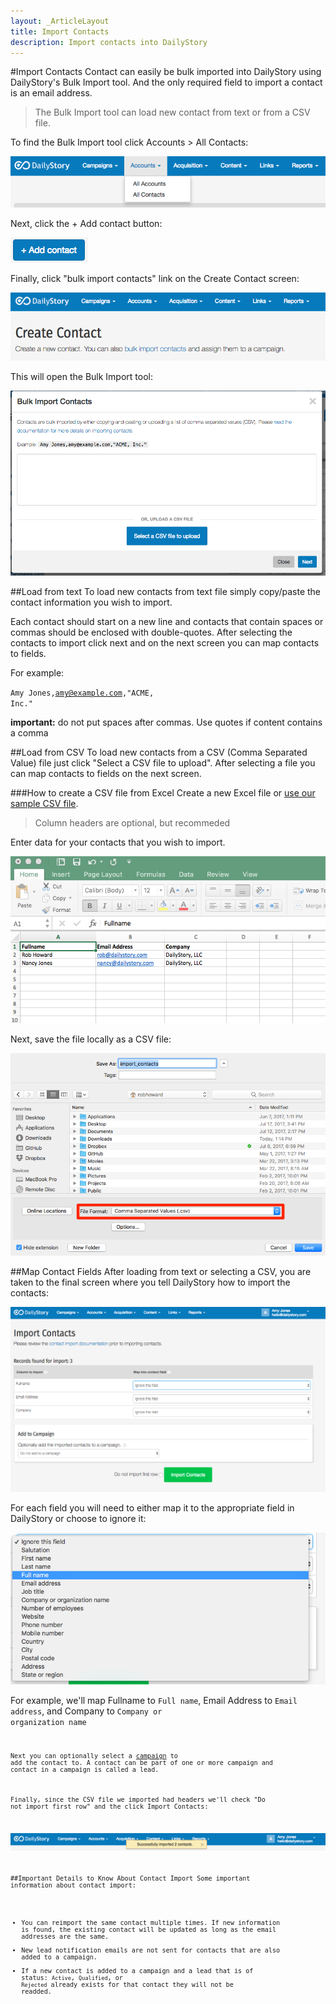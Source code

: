 ```yaml
---
layout: _ArticleLayout
title: Import Contacts
description: Import contacts into DailyStory
---
```

#Import Contacts
Contact can easily be bulk imported into DailyStory using DailyStory's Bulk Import tool. And the only required field to import a contact is an email address.

> The Bulk Import tool can load new contact from text or from a CSV file.

To find the Bulk Import tool click Accounts > All Contacts:
	
![All Contacts Menu](/articles/contacts/contacts-01.png "All Contacts Menu")

Next, click the + Add contact button:

![Add contact](/articles/contacts/contacts-02.png "Add contact")

Finally, click "bulk import contacts" link on the Create Contact screen:

![Create Contact](/articles/contacts/contacts-03.png "Create Contact")

This will open the Bulk Import tool:
	
![Bulk Import Tool](/articles/contacts/contacts-04.png "Bulk Import Tool")

##Load from text
To load new contacts from text file simply copy/paste the contact information you wish to import.

Each contact should start on a new line and contacts that contain spaces or commas should be enclosed with double-quotes. After selecting the contacts to import click next and on the next screen you can map contacts to fields.

For example:
	
<code>Amy Jones,amy@example.com,"ACME, Inc."</code> 

**important:** do not put spaces after commas. Use quotes if content contains a comma

##Load from CSV
To load new contacts from a CSV (Comma Separated Value) file just click "Select a CSV file to upload". After selecting a file you can map contacts to fields on the next screen.

###How to create a CSV file from Excel
Create a new Excel file or <a href="/articles/contacts/contacts.csv">use our sample CSV file</a>.

> Column headers are optional, but recommeded

Enter data for your contacts that you wish to import.

![Excel](/articles/contacts/excel-01.png "Excel")

Next, save the file locally as a CSV file:
	
![Excel](/articles/contacts/excel-02.png "Excel")

##Map Contact Fields
After loading from text or selecting a CSV, you are taken to the final screen where you tell DailyStory how to import the contacts:
	
![Map Fields](/articles/contacts/contacts-05.png "Map Fields")

For each field you will need to either map it to the appropriate field in DailyStory or choose to ignore it:
	
![Choose Field](/articles/contacts/contacts-06.png "Choose Field")

For example, we'll map Fullname to <code>Full name</code>, Email Address to <code>Email address</code>, and Company to <code>Company or organization name<code>

Next you can optionally select a [campaign](/campaigns) to add the contact to. A contact can be part of one or more campaign and contact in a campaign is called a lead.

Finally, since the CSV file we imported had headers we'll check "Do not import first row" and the click Import Contacts:
	
![Imported](/articles/contacts/contacts-07.png "Imported")

##Important Details to Know About Contact Import
Some important information about contact import:
	
* You can reimport the same contact multiple times. If new information is found, the existing contact will be updated as long as the email addresses are the same.
* New lead notification emails are not sent for contacts that are also added to a campaign.
* If a new contact is added to a campaign and a lead that is of status: <code>Active</code>, <code>Qualified</code>, or <code>Rejected</code> already exists for that contact they will not be readded.